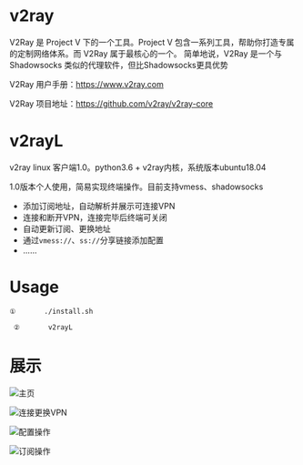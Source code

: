 # v2ray
V2Ray 是 Project V 下的一个工具。Project V 包含一系列工具，帮助你打造专属的定制网络体系。而 V2Ray 属于最核心的一个。 简单地说，V2Ray 是一个与 Shadowsocks 类似的代理软件，但比Shadowsocks更具优势

V2Ray 用户手册：https://www.v2ray.com

V2Ray 项目地址：https://github.com/v2ray/v2ray-core

# v2rayL
v2ray linux 客户端1.0。python3.6 + v2ray内核，系统版本ubuntu18.04

1.0版本个人使用，简易实现终端操作。目前支持vmess、shadowsocks

- 添加订阅地址，自动解析并展示可连接VPN
- 连接和断开VPN，连接完毕后终端可关闭
- 自动更新订阅、更换地址
- 通过`vmess://`、`ss://`分享链接添加配置
- ......

# Usage
```
①       ./install.sh
```

```
 ②       v2rayL
```

# 展示

![主页](http://cloud.thinker.ink/images/e696559ba97bc730c996d20df938be09.png)


![连接更换VPN](http://cloud.thinker.ink/images/0273a648ce19659b2c1fffa08b5db516.png)

![配置操作](http://cloud.thinker.ink/images/9acbe8b0b02b109336e94d8d9df49b4f.png)

![订阅操作](http://cloud.thinker.ink/images/1b73e5d63328234bcea5f9888ee9d083.png)
